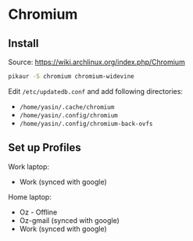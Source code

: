 # Chromium

## Install

Source: https://wiki.archlinux.org/index.php/Chromium

```sh
pikaur -S chromium chromium-widevine
```

Edit `/etc/updatedb.conf` and add following directories:
- `/home/yasin/.cache/chromium`
- `/home/yasin/.config/chromium`
- `/home/yasin/.config/chromium-back-ovfs`

## Set up Profiles

Work laptop:
- Work (synced with google)

Home laptop:
- Oz - Offline
- Oz-gmail (synced with google)
- Work (synced with google)
